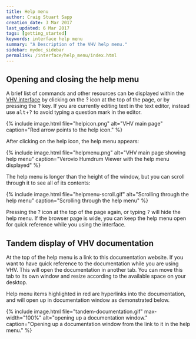 ```yaml
---
title: Help menu
author: Craig Stuart Sapp
creation_date: 3 Mar 2017
last_updated: 6 Mar 2017
tags: [getting_started]
keywords: interface help menu
summary: "A Description of the VHV help menu."
sidebar: mydoc_sidebar
permalink: /interface/help_menu/index.html
---
```


## Opening and closing the help menu ##

A brief list of commands and other resources can be displayed within the [VHV
interface](http://verovio.humdrum.org) by clicking on the <span class="question">?</span> icon at
the top of the page, or by pressing the <kbd>?</kbd> key.  If you are currently editing text
in the text editor, instead use <kbd>alt</kbd>+<kbd>?</kbd> to avoid typing a question mark in the editor.

{% include image.html
	file="helpicon.png"
	alt="VHV main page"
	caption="Red arrow points to the help icon."
%}

After clicking on the help icon, the help menu appears:

{% include image.html
	file="helpmenu.png"
	alt="VHV main page showing help menu"
	caption="Verovio Humdrum Viewer with the help menu displayed"
%}

The help menu is longer than the height of the window, but you can
scroll through it to see all of its contents:


{% include image.html
	file="helpmenu-scroll.gif"
	alt="Scrolling through the help menu"
	caption="Scrolling through the help menu"
%}


Pressing the <span class="question">?</span> icon at the top of the page again, or typing <kbd>?</kbd> will
hide the help menu.  If the browser page is wide, you can keep the
help menu open for quick reference while you using the interface.

## Tandem display of VHV documentation ##

At the top of the help menu is a link to this documentation website.  If you want to have quick reference
to the documentation while you are using VHV.  This will open the documentation in another tab.  You can
move this tab to its own window and resize according to the available space on your desktop.  

Help menu items highlighted in red are hyperlinks into the documentation, and will open up in
documentation window as demonstrated below.

{% include image.html
	file="tandem-documentation.gif"
	max-width="100%"
	alt="opening up a documentation window."
	caption="Opening up a documentation window from the link to it in the help menu."
%}







